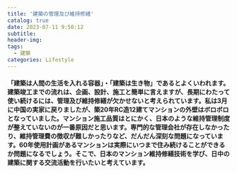 ```yaml
---
title: '建築の管理及び維持修繕'
catalog: true
date: 2023-07-11 9:50:12
subtitle:
header-img:
tags: 
  - 建築
categories: Lifestyle
---
```


#### 「建築は人間の生活を入れる容器｣・「建築は生き物」であるとよくいわれます。建築竣工までの流れは、企画、設計、施工と簡単に言えますが、長期にわたって使い続けるには、管理及び維持修繕が欠かせないと考えられています。私は3月に中国の実家に戻りましたが、築20年RC造12建てマンションの外壁はボロボロとなっていました。マンション施工品質はとにかく、日本のような維持管理制度が整えていないのが一番原因だと思います。専門的な管理会社が存在しなかったり、維持管理費の徴収が難しかったりなど、だんだん深刻な問題になっています。60年使用計画があるマンションは実際にいつまで住み続けることができるか問題になるでしょう。そこで、日本のマンション維持修繕技術を学び、日中の建築に関する交流活動を行いたいと考えています。

